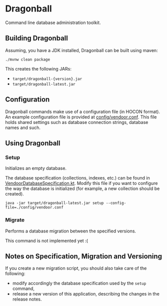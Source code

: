 # Dragonball

Command line database administration toolkit.

## Building Dragonball

Assuming, you have a JDK installed, Dragonball can be built using maven:

~~~~
./mvnw clean package
~~~~

This creates the following JARs:

  * `target/dragonball-{version}.jar`
  * `target/dragonball-latest.jar`

## Configuration

Dragonball commands make use of a configuration file (in HOCON format). An example configuration file is provided at [config/vendoor.conf](config/vendoor.conf). This file holds shared settings such as database connection strings, database names and such.

## Using Dragonball

### Setup

Initializes an empty database.

The database specification (collections, indexes, etc.) can be found in [VendoorDatabaseSpecification.kt](src/main/kotlin/me/vendoor/dragonball/specification/VendoorDatabaseSpecification.kt). Modify this file if you want to configure the way the database is initialized (for example, a new collection should be created).

~~~~
java -jar target/dragonball-latest.jar setup --config-file=./config/vendoor.conf
~~~~

### Migrate

Performs a database migration between the specified versions.

This command is not implemented yet :(

## Notes on Specification, Migration and Versioning

If you create a new migration script, you should also take care of the following:

  * modify accordingly the database specification used by the `setup` command,
  * release a new version of this application, describing the changes in the release notes.
